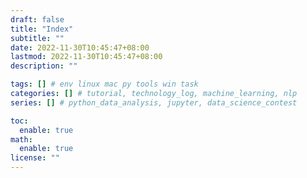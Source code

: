 ```yaml
---
draft: false
title: "Index"
subtitle: ""
date: 2022-11-30T10:45:47+08:00
lastmod: 2022-11-30T10:45:47+08:00
description: ""

tags: [] # env linux mac py tools win task
categories: [] # tutorial, technology_log, machine_learning, nlp
series: [] # python_data_analysis, jupyter, data_science_contest

toc:
  enable: true
math:
  enable: true
license: ""
---
```


